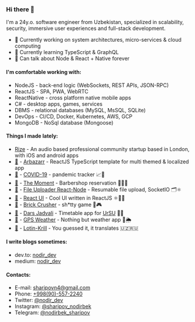 ### Hi there 👋

 I'm a 24y.o. software engineer from Uzbekistan, specialized in scalability, security, immersive user experiences and full-stack development.

- 🔭 Currently working on system architectures, micro-services & cloud computing 
- 🌱 Currently learning TypeScript & GraphQL
- 💬 Can talk about Node & React + Native forever


#### I'm comfortable working with:

-   NodeJS - back-end logic (WebSockets, REST APIs, JSON-RPC)
-   ReactJS - SPA, PWA, WebRTC
-   ReactNative - cross platform native mobile apps
-   C# - desktop apps, games, services
-   DBMS - relational databases (MySQL, MsSQL, SQLite)
-   DevOps - CI/CD, Docker, Kubernetes, AWS, GCP
-   MongoDB - NoSql database (Mongoose)


#### Things I made lately:
 - [Rize](https://joinrize.com/) - An audio based professional community startup based in London, with iOS and android apps
- [🐙](https://github.com/Nodirbek-Sharipov/discounts-react) - [Arbazarr](https://discounts-react.netlify.app/) - ReactJS TypeScript template for multi themed & localized app
- [🐙](https://github.com/Nodirbek-Sharipov/COVID-19-react-build) - [COVID-19](https://uzcovid.netlify.app/) - pandemic tracker 📈📆
- [🐙](https://github.com/Nodirbek-Sharipov/TheMoment) - [The Moment](https://play.google.com/store/apps/details?id=com.nodir.themoment) - Barbershop reservation 💇‍♂️⏰
- [🐙](https://github.com/Nodirbek-Sharipov/FileUpload_React_Node_SocketIO) - [File Uploader React-Node](https://github.com/Nodirbek-Sharipov/FileUpload_React_Node_SocketIO) - Resumable file upload, SocketIO 🗂⚛️
- [🐙](https://github.com/Nodirbek-Sharipov/react-ui) - [React UI](https://ui-react.netlify.app/) - Cool UI written in ReactJS ⚛️👨‍💻
- [🐙](#!) - [Brick Crusher](https://play.google.com/store/apps/details?id=com.NodirbekSharipov.BrickCrusher) - sh*tty game 💩🎮
- [🐙](#!) - [Dars Jadvali](https://play.google.com/store/apps/details?id=com.urdu.NodirbekSharipov.DarsJadvali) - Timetable app for [UrSU](https://www.urdu.uz/en) 📆⏰
- [🐙](https://github.com/Nodirbek-Sharipov/weather) - [GPS Weather](https://gps-weather.netlify.app/) - Nothing but weather app 📍🌦
- [🐙](https://github.com/Nodirbek-Sharipov/lotin-krill) - [Lotin-Krill](https://lotin-krill.netlify.app/) - You guessed it, it translates 🇺🇿🇷🇺


#### I write blogs sometimes:

- dev.to: [nodir_dev](https://dev.to/nodir_dev)
- medium: [nodir_dev](https://medium.com/@nodir_dev)


#### Contacts:

- E-mail: [sharipovn4@gmail.com](mailto:sharipovn4@gmail.com)
- Phone: [+998(90)-557-2240](tel:+998905572240)
- Twitter: [@nodir_dev](https://twitter.com/nodir_dev)
- Instagram: [@sharipov_nodirbek](https://www.instagram.com/sharipov_nodirbek)
- Telegram: [@nodirbek_sharipov](https://t.me/nodirbek_sharipov)
